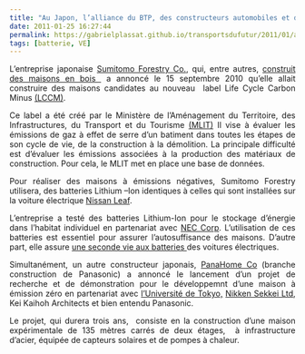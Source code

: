 ```yaml
---
title: "Au Japon, l’alliance du BTP, des constructeurs automobiles et de l’industrie électrique pour des maisons zéro émission"
date: 2011-01-25 16:27:44
permalink: https://gabrielplassat.github.io/transportsdufutur/2011/01/au-japon-lalliance-du-btp-des-constructeurs-automobiles-et-de-lindustrie-electrique-pour-des-maisons.html
tags: [batterie, VE]
---
```


<p style="text-align: justify">L’entreprise japonaise <a href="http://sfc.jp/english/,">Sumitomo Forestry Co.</a>, qui, entre autres, <a href="http://sfc.jp/english/information/jigyou/sintiku/">construit des maisons en bois </a> a annoncé le 15 septembre 2010 qu’elle allait construire des maisons candidates au nouveau  label Life Cycle Carbon Minus <a href="http://www.globalwood.org/market/timber_prices_2009/aaw20100702c.htm">(LCCM)</a>.</p> <p style="text-align: justify">Ce label a été créé par le Ministère de l’Aménagement du Territoire, des Infrastructures, du Transport et du Tourisme <a href="http://www.mlit.go.jp/index_e.html">(MLIT)</a> Il vise à évaluer les émissions de gaz à effet de serre d’un batiment dans toutes les étapes de son cycle de vie, de la construction à la démolition. La principale difficulté est d’évaluer les émissions associées à la production des matériaux de construction. Pour cela, le MLIT met en place une base de données.</p> <p style="text-align: justify">Pour réaliser des maisons à émissions négatives, Sumitomo Forestry utilisera, des batteries Lithium –Ion identiques à celles qui sont installées sur la voiture électrique <a href="http://en.wikipedia.org/wiki/Nissan_Leaf">Nissan Leaf</a>. </p>  <!--more-->   <p style="text-align: justify">L’entreprise a testé des batteries Lithium-Ion pour le stockage d’énergie dans l’habitat individuel en partenariat avec <a href="http://en.wikipedia.org/wiki/NEC">NEC Corp</a>. L’utilisation de ces batteries est essentiel pour assurer l’autosuffisance des maisons. D’autre part, elle assure <a href="http://www.electron-economy.org/article-la-seconde-vie-des-batteries-lithium-cle-de-la-rentabilite-de-la-voiture-100-electrique-63213983.html" target="_blank">une seconde vie aux batteries </a>des voitures électriques. </p> <p style="text-align: justify">Simultanément, un autre constructeur japonais, <a href="http://www.panahome.jp/english/index.html">PanaHome Co</a> (branche construction de Panasonic) a annoncé le lancement d’un projet de recherche et de démonstration pour le développemnt d’une maison à émission zéro en partenariat avec <a href="http://www.u-tokyo.ac.jp/index_e.html">l’Université de Tokyo,</a> <a href="http://www.nikken.co.jp/ja/">Nikken Sekkei Ltd</a>, Kei Kaihoh Architects et bien entendu Panasonic.</p> <p style="text-align: justify">Le projet, qui durera trois ans,  consiste en la construction d’une maison expérimentale de 135 mètres carrés de deux étages,  à infrastructure d’acier, équipée de capteurs solaires et de pompes à chaleur.</p>
